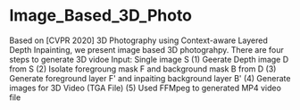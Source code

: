 # Image_Based_3D_Photo
Based on [CVPR 2020] 3D Photography using Context-aware Layered Depth Inpainting, we present image based 3D photograhpy.
There are four steps to generate 3D vidoe
Input: Single image S
(1) Geerate Depth image D from S
(2) Isolate foregroung mask F and background mask B from D
(3) Generate foreground layer F' and inpaiting background layer B'
(4) Generate images for 3D Video (TGA File)
(5) Used FFMpeg to generated MP4 video file
